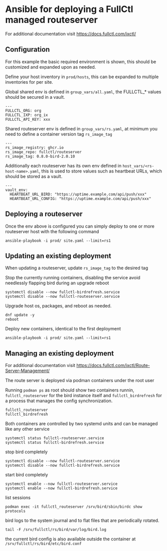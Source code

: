 # Ansible for deploying a FullCtl managed routeserver

For additional documentation visit https://docs.fullctl.com/ixctl/

## Configuration

For this example the basic required environment is shown, this should be customized and expanded upon as needed.

Define your host inventory in `prod/hosts`, this can be expanded to multiple inventories for per site.

Global shared env is defined in `group_vars/all.yaml`, the FULLCTL_* values should be secured in a vault.

```
---
FULLCTL_ORG: org
FULLCTL_IXP: org_ix
FULLCTL_API_KEY: xxx
```

Shared routeserver env is defined in `group_vars/rs.yaml`, at minimum you need to define a container version tag `rs_image_tag`

```
---
rs_image_registry: ghcr.io
rs_image_repo: fullctl/routeserver
rs_image_tag: 0.8.0-bird-2.0.10
```

Additionally each routeserver has its own env defined in `host_vars/<rs-host-name>.yaml`, this is used to store values such as heartbeat URLs, which should be stored as a vault.

```
---
vault_env:
  HEARTBEAT_URL_BIRD: "https://uptime.example.com/api/push/xxx"
  HEARTBEAT_URL_CONFIG: "https://uptime.example.com/api/push/xxx"
```


## Deploying a routeserver

Once the env above is configured you can simply deploy to one or more routeserver host with the following command

```
ansible-playbook -i prod/ site.yaml --limit=rs1
```

## Updating an existing deployment

When updating a routeserver, update `rs_image_tag` to the desired tag

Stop the currently running containers, disabling the service avoid needlessly flapping bird during an upgrade reboot

```
systemctl disable --now fullctl-birdrefresh.service
systemctl disable --now fullctl-routeserver.service
```

Upgrade host os, packages, and reboot as needed.

```
dnf update -y
reboot
```

Deploy new containers, identical to the first deployment

```
ansible-playbook -i prod/ site.yaml --limit=rs1
```

## Managing an existing deployment

For additional documentation visit https://docs.fullctl.com/ixctl/Route-Server-Management/

The route server is deployed via podman containers under the root user

Running `podman ps` as root should show two containers runnin, `fullctl_routeserver` for the bird instance itself and `fullctl_birdrefresh` for a process that manages the config synchronization.

```
fullctl_routeserver
fullctl_birdrefresh
```

Both containers are controlled by two systemd units and can be managed like any other service

```
systemctl status fullctl-routeserver.service
systemctl status fullctl-birdrefresh.service
```

stop bird completely

```
systemctl disable --now fullctl-routeserver.service
systemctl disable --now fullctl-birdrefresh.service

```

start bird completely

```
systemctl enable --now fullctl-routeserver.service
systemctl enable --now fullctl-birdrefresh.service
```

list sessions

```
podman exec -it fullctl_routeserver /srv/bird/sbin/birdc show protocols
```

bird logs to the system journal and to flat files that are periodically rotated.

```
tail -F /srv/fullctl/rs/bird/var/log/bird.log
```

the current bird config is also available outside the container at `/srv/fullctl/rs/bird/etc/bird.conf`
